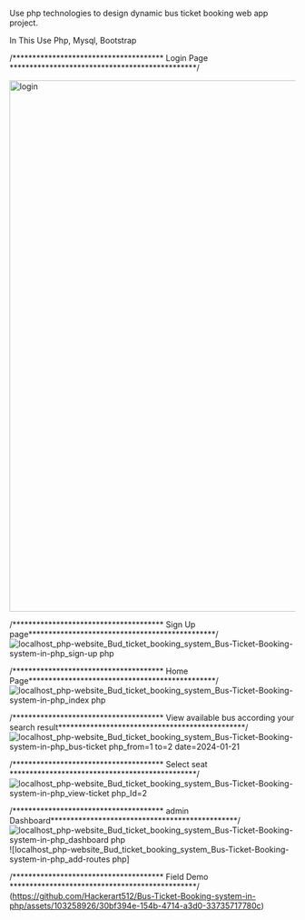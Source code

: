 Use php technologies to design dynamic bus ticket booking web app project.

In This Use  Php, Mysql, Bootstrap 

/************************************** Login Page ***********************************************/

<img width="935" alt="login" src="https://github.com/Hackerart512/Bus-Ticket-Booking-system-in-php/assets/103258926/46d8af25-6791-4f3d-b862-6f42af957734">


/************************************** Sign Up page***********************************************/
![localhost_php-website_Bud_ticket_booking_system_Bus-Ticket-Booking-system-in-php_sign-up php](https://github.com/Hackerart512/Bus-Ticket-Booking-system-in-php/assets/103258926/e52da792-77df-4955-b42a-067725e1e031)


/************************************** Home Page***********************************************/
![localhost_php-website_Bud_ticket_booking_system_Bus-Ticket-Booking-system-in-php_index php](https://github.com/Hackerart512/Bus-Ticket-Booking-system-in-php/assets/103258926/7adc382b-fb76-457c-bc96-52d7e17117f4)


/************************************** View available bus according your search result***********************************************/
![localhost_php-website_Bud_ticket_booking_system_Bus-Ticket-Booking-system-in-php_bus-ticket php_from=1 to=2 date=2024-01-21](https://github.com/Hackerart512/Bus-Ticket-Booking-system-in-php/assets/103258926/a9b4fc6d-9abc-4216-a53c-557e75ef7021)


/************************************** Select seat ***********************************************/
![localhost_php-website_Bud_ticket_booking_system_Bus-Ticket-Booking-system-in-php_view-ticket php_Id=2](https://github.com/Hackerart512/Bus-Ticket-Booking-system-in-php/assets/103258926/df2422e9-3b17-4b69-9d50-67ad5d7717c3)



/************************************** admin Dashboard***********************************************/
![localhost_php-website_Bud_ticket_booking_system_Bus-Ticket-Booking-system-in-php_dashboard php](https://github.com/Hackerart512/Bus-Ticket-Booking-system-in-php/assets/103258926/1fd9f768-f2a6-464b-93d2-cd1588094d14)
![localhost_php-website_Bud_ticket_booking_system_Bus-Ticket-Booking-system-in-php_add-routes php]


/************************************** Field Demo ***********************************************/
(https://github.com/Hackerart512/Bus-Ticket-Booking-system-in-php/assets/103258926/30bf394e-154b-4714-a3d0-33735717780c)

